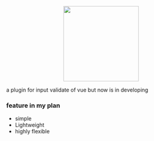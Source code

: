 
<p align="center">
  <a href="https://joinyi.github.io/v-verify/" target="_blank">
    <img width="200" src="http://owgk3x2u9.bkt.clouddn.com/v-verify.svg" />
  </a>
</p>

a plugin for input validate of vue but now is in developing

### feature in my plan
 - simple
 - Lightweight
 - highly flexible
